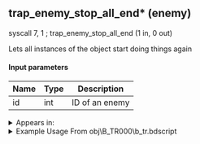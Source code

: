 ## trap_enemy_stop_all_end* (enemy)

syscall 7, 1 ; trap_enemy_stop_all_end (1 in, 0 out)

Lets all instances of the object start doing things again

#### Input parameters
| Name | Type | Description
|------|------|------------
| id   | int   | ID of an enemy




<details>
	<summary>Appears in:</summary>
| filename | Entity (obj)
|----------|-------------
| obj\B_TR000\b_tr.bdscript       | ((B) Hostile Program)          

</details>

<details>
	<summary>Example Usage From obj\B_TR000\b_tr.bdscript</summary>
L429:
 pushImm 6
 syscall 7, 1 ; trap_enemy_stop_all_end (1 in, 0 out)
 pushImmf 1
 syscall 1, 326 ; trap_bg_set_animation_speed (1 in, 0 out)
 ret
</details>

